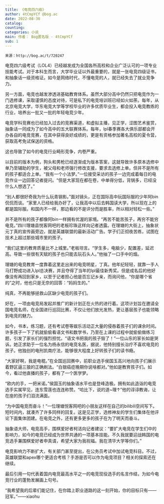 ```yaml
---
title: 《电竞四六级》
author: 4tCmpYCf @bog.ac
date: 2022-08-30
catalog: 
counting: 
categories: 小说
main: 作者： Bog匿名版 - 4tCmpYCf
sub: 1
---
```

    来源：http://bog.ac/t/720247

电竞四六级考试（LOL4）已经越发成为全国各所高校和企业广泛认可的一项专业技能考试。对于本科生而言，大学毕业证以外最重要的，就是一张电竞四级证书，和抽象话一级资格证。如今是网络时代，不懂电竞的人，就已经失去了就业竞争力。

另一方面，电竞也越发渗透进基础教育体系。虽然大部分高中仍然只把电竞作为一门选修课，采取谨慎的态度对待，可是私下的电竞培训班已经如火如荼。每年，从北京电竞大学，华东电竞大学等学校毕业的许多优质毕业生，都会投入电竞教练的行业，培养出一批又一批的年轻电竞少年。

电竞学科竞赛也已经加入过去的竞赛渠道，和虚拟主播，见正学，涩图艺术鉴赏，抽象话一同成为了如今高中的五大联赛体系。每年，lpl春季赛各大俱乐部都会开办各自的电竞竞赛，在其中获得良好成绩的，更是有资格参加著名高校的夏令营，获取高考免试保送的资格。

这也导致了如今的电竞行业畸形竞争，内卷严重。

以目前的版本为例，狗头和男枪已经逐渐成为版本答案，这就导致许多原本选修中单乃至辅助的学生，被父母和老师强行修改支援，要求去选修上单。但并不是所有的孩子都适合上单。“我有一个小法梦。”一位接受采访的孩子一边完成着每日的电竞作业一边回答记者提问。“但是大家现在都在卷，中单得分低，背锅多，已经没什么人想选了。”

“别人都很好奇我为什么玩青钢影。”面对镜头，正在国际高中玩国际服的少年阿bin侃侃而谈。“家里人已经给我办好了，让我高中以后去韩国读大学，所以现在上的都是国际服。和国内不一样，那边看的不是评分而是胜率，所以相对轻松一些。”

并不是所有的孩子都像阿bin一样拥有优渥的家境。“再苦不能苦孩子，再穷不能穷电竞。”四川理塘县悦客网吧的老板珍珠这样向记者透露。在理塘的大街上，抽象状元丁真的宣传画旁边，就是英雄联盟的最新活动广告。学子们正彻夜苦练，试图在技术上超过那些城市里的孩子。

“我们这里的教育质量比不上城里。”老板坦言。“学生多，电脑少，配置差，延迟高。导致一些很有天赋的孩子也只能去玩石头人。”他抽了一口手中的烟。

理塘的电竞教育一度靠着这里走出来的电竞明星，丁真。他年纪轻轻，就靠一手人马打野成功进入lpl总决赛，并且夺得了当年的lpl最佳新秀奖。但是成名后的他好像没有再回到家乡，以至于记者担心他是否忘记乡亲，而询问他，“你是哪个省的”之时，他也只是无奈的回答：“妈妈生的。”

纯真，不再能够拯救山区缺少电竞的孩子们。

好在，一项由电竞局发起并推广的新计划正在火热的进行着。这项计划旨在邀请全国电竞名师，在全国进行巡回比赛，不仅让他们放光发热，更让基层孩子也能领略到电竞的魅力。

如今，书本，练习题，还有考试卷等娱乐活动正大量的侵吞着孩子们的课余时间。许多孩子一下了机就偷偷看语文书和数学书，乃至在上课的过程中就偷偷做练习题，引发了家长们的强烈担忧。“语文书把我的孩子毁了！”一位山东的家长如是哭诉。她正求助于一位名为杨永信的电竞名医，据说，他特别擅长治疗不喜欢电竞的孩子。他独创的电刑凯南疗法，能够很大程度上好转孩子们的读书瘾。

“大家好啊，我是电棍。”在全国巡回赛中，前职业选手侯国玉高兴地向孩子们展示着野区逼三狼的正确刷法。“白银癌症晚期你说啥都对。”他如是教育孩子们。如今，看过他直播的孩子，都有了一个医学梦。

“欧内的手，一把米诺。”侯国玉的抽象语水平也是登峰造极。拥有如此造诣的电竞选手实属罕见，连东雪莲也连连称赞。“哈比下，说的道~理↑”他的谆谆教诲，让在座的孩子们泪流满面。

“为中国电竞而奋斗！”一位理塘悦客网吧的小朋友这样在自己的bilibili空间写下。短时间内，就凑齐了许多同样的回复。这是见正学，选修神友的学生们集体在他评论下面集体团建。在电竞之外，还有更多更多的孩子在为了明天而奋斗。

抽象语大师，电竞高手，围棋爱好者柯洁向记者建议：“要扩大电竞在学生们中的影响力，如今的电竞已经成为世界共通的一项基本技能。不久我就要迎战韩国的电竞选手兼围棋爱好者申真谞，希望大家为我祝福。我在清华大学等你们。”

电竞影响力不断扩大，有关部门甚至提出，在公务员考试中加试电竞科目。不过，英雄联盟和apex哪个更适合考核？手游是否可以作为电竞项目？相关的探索还在继续。

最后引用一句代表着国内电竞最高水平之一的电竞现役选手的名言作结，为如今电竞行业的蓬勃发展画上句号。

“我希望我的后辈们能记住，在你踏上职业道路的这一刻开始，你的目标只有——冠军。”——xiaohu 